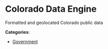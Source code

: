 # Colorado Data Engine

Formatted and geolocated Colorado public data

**Categories**:

- [Government](https://github/apis-list/apis-list#government)



